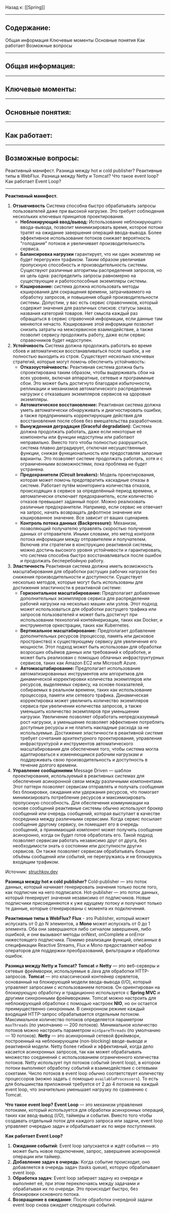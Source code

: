 Назад к: [[Spring]]

---
## Содержание:

Общая информация
Ключевые моменты
Основные понятия
Как работает
Возможные вопросы

---
## Общая информация:


---
## Ключевые моменты:


---
## Основные понятия:


---
## Как работает:


---
## Возможные вопросы:
Реактивный манифест.
Разница между hot и cold publisher?
Реактивные типы в WebFlux.
Разница между Netty и Tomcat?
Что такое event loop?
Как работает Event Loop?

---

**Реактивный манифест.**
1. **Отзывчивость**
	Система способна быстро обрабатывать запросы пользователей даже при высокой нагрузке. Это требует соблюдения нескольких ключевых принципов проектирования.  
	- **Неблокирующий ввод/вывод:** Использование неблокирующего ввода-вывода, позволит минимизировать время, которое потоки тратят на ожидание завершения операций ввода-вывода. Более эффективное использование потоков снижает вероятность "голодания" потоков и увеличивает производительность сервиса.
	- **Балансировка нагрузки** гарантирует, что ни один экземпляр не будет перегружен трафиком. Таким образом увеличивая пропускную способность и производительность системы. Существуют различные алгоритмы распределения запросов, но их цель одна: распределить запросы равномерно на существующие и работоспособные экземпляры системы.
	- **Кэширование:** система должна использовать методы кэширования для сокращения времени, затрачиваемого на обработку запросов, и повышения общей производительности системы. Допустим, у вас есть сервис справочников, который содержит значения для различных списков: статусы заказа, названия категорий товаров. Нет смысла каждый раз обращаться в сервис справочной информации, если данные там меняются нечасто. Кэширование этой информации позволит снизить затраты на межсервисное взаимодействие, а также позволит сервису продолжить работу, даже если сервис справочников будет недоступен.
2. **Устойчивость**
	Система должна продолжать работать во время сбоев и автоматически восстанавливаться после ошибок, а не полностью выходить из строя.
	Существует несколько ключевых стратегий, которые могут помочь обеспечить устойчивость:  
	- **Отказоустойчивость:** Реактивная система должна быть спроектирована таким образом, чтобы выдерживать сбои на всех уровнях, включая аппаратные, сетевые и программные сбои. Это может быть достигнуто благодаря избыточности, репликации и механизмов автоматического распределения нагрузки с отказавших экземпляров сервисов на здоровые экземпляры.
	- **Автоматическое восстановление:** Реактивная система должна уметь автоматически обнаруживать и диагностировать ошибки, а также предпринимать корректирующие действия для восстановления после сбоев без вмешательства разработчиков.
	- **Вынужденная деградация (Graceful degradation):** Система должна продолжать работать, даже если некоторые её компоненты или функции недоступны или работают неправильно. Вместо того чтобы полностью разрушиться, система плавно деградирует, отключая несущественные функции, снижая функциональность или предоставляя запасные варианты. Это позволяет системе продолжать работать, хотя и с ограниченными возможностями, пока проблема не будет устранена.
	- **Предохранители (Circuit breakers):** Модель проектирования, которая может помочь предотвратить каскадные отказы в системе. Работает путём мониторинга количества отказов, происходящих в сервисе за определённый период времени, и автоматически отключает предохранитель, если количество отказов превышает заданный порог. Можно реализовать различные предохранители. Например, если сервис не отвечает на запрос, начать возвращать дефолтное значение или кэшированное значение. Все зависит от ваших сценариев.
	- **Контроль потока данных (Backpressure):** Механизм, позволяющий получателю управлять скоростью получения данных от отправителя. Иными словами, это метод контроля потока информации между отправителем и получателем.
	Включив эти стратегии в конструкцию реактивной системы, можно достичь высокого уровня устойчивости и гарантировать, что система способна быстро восстанавливаться после ошибок и продолжать бесперебойную работу.
3. **Эластичность**
	Реактивная система должна иметь возможность масштабирования для обработки растущих рабочих нагрузок без снижения производительности и доступности.
	Существует несколько методов, которые могут быть использованы для достижения эластичности в реактивной системе:
	- **Горизонтальное масштабирование:** Предполагает добавление дополнительных экземпляров сервиса для распределения рабочей нагрузки на несколько машин или узлов. Этот подход может использоваться для обработки растущего трафика или запросов пользователей и может быть достигнут при использовании технологий контейнеризации, таких как Docker, и инструментов оркестрации, таких как Kubernetes.
	- **Вертикальное масштабирование:** Предполагает добавление дополнительных ресурсов (процессор, память или дисковое пространство) к существующему сервису для увеличения его мощности. Этот подход может быть использован для обработки возросших объёмов данных или требований к обработке, и может быть реализован с помощью облачных инфраструктурных сервисов, таких как Amazon EC2 или Microsoft Azure.
	- **Автомасштабирование:** Предполагает использование автоматизированных инструментов или алгоритмов для динамической корректировки количества экземпляров или ресурсов, выделяемых сервису, на основе показателей, собираемых в реальном времени, таких как использование процессора, памяти или сетевого трафика. Динамическая корректировка может увеличить количество экземпляров сервиса при увеличении количества запросов, а также уменьшить количество экземпляров при уменьшении нагрузки. Увеличение позволяет обработать непредсказуемый рост нагрузки, а уменьшение позволяет эффективнее потреблять доступные ресурсы и не платить накладные расхода за не используемые.
	Достижение эластичности в реактивной системе требует сочетания архитектурного проектирования, управления инфраструктурой и инструментов автоматического масштабирования для обеспечения того, чтобы система могла адаптироваться к изменяющимся рабочим нагрузкам и поддерживать свою производительность и доступность в течение долгого времени.
4. **Управление сообщениями**
	Message Driven — шаблон проектирования, используемый в реактивных системах для обеспечения асинхронной связи между различными компонентами. Этот паттерн позволяет сервисам отправлять и получать сообщения без блокировки, ожидания или удержания ресурсов, что помогает минимизировать потребление ресурсов и максимизировать пропускную способность.
	Для обеспечения коммуникации на основе сообщений реактивные системы обычно используют брокер сообщений или очередь сообщений, которая выступает в качестве посредника между различными сервисами. Когда сервис посылает сообщение другому сервису, он помещает его в очередь сообщений, а принимающий компонент может получить сообщение асинхронно, когда он будет готов обработать его.
	Такой подход позволяет сервисам работать независимо друг от друга, без необходимости знать о состоянии или доступности других сервисов. Он также позволяет сервисам обрабатывать большие объёмы сообщений или событий, не перегружаясь и не блокируясь входящим трафиком.

Источник: [struchkov.dev](https://struchkov.dev/blog/ru/overview-of-reactive-programming/)

**Разница между hot и cold publisher?**
Cold-publisher — это поток данных, который начинает генерировать значения только после того, как подписчик на него подписался. 
Hot-publisher — это поток данных, который генерирует значения независимо от подписчиков. Новые подписчики присоединяются к уже идущему потоку и получают только те данные, которые сгенерированы с момента их подключения. 

**Реактивные типы в WebFlux?**
**Flux** - это Publisher, который может испускать от 0 до N элементов, а **Mono** может испускать от 0 до 1 элемента. Оба они завершаются либо сигналом завершения, либо ошибкой, и они вызывают методы onNext, onComplete и onError нижестоящего подписчика. Помимо реализации функций, описанных в спецификации Reactive Streams, Flux и Mono предоставляют набор операторов для поддержки преобразований, фильтрации и обработки ошибок.

**Разница между Netty и Tomcat?**
**Tomcat** и **Netty** — это веб-серверы и сетевые фреймворки, используемые в Java для обработки HTTP-запросов.
**Tomcat** — это классический контейнер сервлетов, основанный на блокирующей модели ввода-вывода (I/O), который управляет запросами с использованием потоков. Он ориентирован на блокирующую обработку и традиционно используется с **Spring MVC** и другими синхронными фреймворками. Tomcat можно настроить для неблокирующей обработки с помощью настроек **NIO**, но он остается преимущественно синхронным.
В синхронном режиме каждый входящий HTTP-запрос обрабатывается отдельным потоком.
Максимальное количество потоков определяется параметром `maxThreads` (по умолчанию — 200 потоков). Минимальное количество потоков можно настроить параметром `minSpareThreads` (по умолчанию — 10 потоков).
**Netty** — это асинхронный сетевой фреймворк, построенный на неблокирующем (non-blocking) вводе-выводе и реактивной модели. Netty более гибкий и эффективный, когда дело касается асинхронных запросов, так как может обрабатывать множество соединений с использованием ограниченного количества потоков. Netty использует пул потоков событий (event loop), в котором потоки выполняют обработку событий и взаимодействие с сетевыми сокетами. Число потоков в event loop обычно соответствует количеству процессоров (можно задать с помощью `availableProcessors`). То есть для большинства приложений требуется от 2 до 4 потоков на каждый event loop, что значительно уменьшает нагрузку по сравнению с Tomcat.

**Что такое event loop?**
**Event Loop** — это механизм управления потоками, который используется для обработки асинхронных операций, таких как ввод-вывод (I/O), таймеры и события. Вместо того чтобы создавать отдельный поток для каждого запроса или задачи, event loop управляет очередью задач и обрабатывает их по мере поступления.

**Как работает Event Loop?**
1. **Ожидание событий**: Event loop запускается и ждёт события — это может быть новое подключение, запрос, завершение асинхронной операции или таймер.
2. **Добавление задач в очередь**: Когда событие происходит, оно добавляется в очередь задач (tasks queue), которую обрабатывает event loop.
3. **Обработка задач**: Event loop забирает задачу из очереди и выполняет её, при этом переключаясь между задачами и обрабатывая их по очереди. Это происходит быстро, без блокировки основного потока.
4. **Возвращение в ожидание**: После обработки очередной задачи event loop снова ожидает следующих событий.